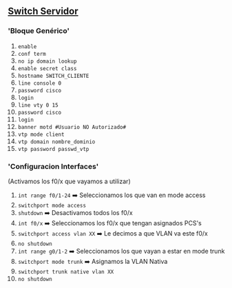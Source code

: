 ## [Switch Servidor](README.md)

### 'Bloque Genérico'

1. `enable`
2. `conf term`
3. `no ip domain lookup`
4. `enable secret class`
5. `hostname SWITCH_CLIENTE`
6. `line console 0`
7. `password cisco`
8. `login`
9. `line vty 0 15`
10. `password cisco`
11. `login`
12. `banner motd #Usuario NO Autorizado#`
13. `vtp mode client`
14. `vtp domain nombre_dominio`
15. `vtp password passwd_vtp`

### 'Configuracion Interfaces'
(Activamos los f0/x que vayamos a utilizar)

1. `int range f0/1-24` ➡️ Seleccionamos los que van en mode access
2. `switchport mode access`
3. `shutdown` ➡️ Desactivamos todos los f0/x
4. `int f0/x` ➡️ Seleccionamos los f0/x que tengan asignados PCS's 
5. `switchport access vlan XX` ➡️ Le decimos a que VLAN va este f0/x
6. `no shutdown`
7. `int range g0/1-2` ➡️ Seleccionamos los que vayan a estar en mode trunk
8. `switchport mode trunk` ➡️ Asignamos la VLAN Nativa
9. `switchport trunk native vlan XX`
10. `no shutdown`

